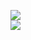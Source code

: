 [![](https://img.shields.io/badge/Made%20With-Github%20Spray-lightgrey.svg?style=for-the-badge&logo=github)](https://github.com/Annihil/github-spray#30360)  
[![](https://i.imgur.com/2DrTn0Z.gif)](https://github.com/Annihil/github-spray)
